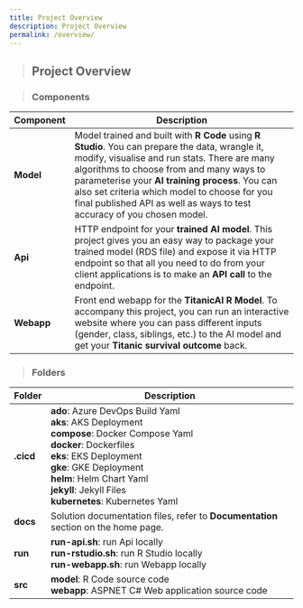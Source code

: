 ```yaml
---
title: Project Overview
description: Project Overview
permalink: /overview/
---
```


> ## Project Overview

> ### Components

|Component|Description|
|-----|-----|
|**Model**|Model trained and built with **R Code** using **R Studio**. You can prepare the data, wrangle it, modify, visualise and run stats. There are many algorithms to choose from and many ways to parameterise your **AI training process**. You can also set criteria which model to choose for you final published API as well as ways to test accuracy of you chosen model.|
|**Api**|HTTP endpoint for your **trained AI model**. This project gives you an easy way to package your trained model (RDS file) and expose it via HTTP endpoint so that all you need to do from your client applications is to make an **API call** to the endpoint.|
|**Webapp**|Front end webapp for the **TitanicAI R Model**. To accompany this project, you can run an interactive website where you can pass different inputs (gender, class, siblings, etc.) to the AI model and get your **Titanic survival outcome** back.|

> ### Folders

|Folder|Description|
|-----|-----|
|**.cicd**|**ado**: Azure DevOps Build Yaml<br />**aks**: AKS Deployment<br />**compose**: Docker Compose Yaml<br />**docker**: Dockerfiles<br />**eks**: EKS Deployment<br />**gke**: GKE Deployment<br />**helm**: Helm Chart Yaml<br />**jekyll**: Jekyll Files<br />**kubernetes**: Kubernetes Yaml<br />|
|**docs**|Solution documentation files, refer to **Documentation** section on the home page.|
|**run**|**run-api.sh**: run Api locally<br />**run-rstudio.sh**: run R Studio locally<br />**run-webapp.sh**: run Webapp locally|
|**src**|**model**: R Code source code<br />**webapp**: ASPNET C# Web application source code|